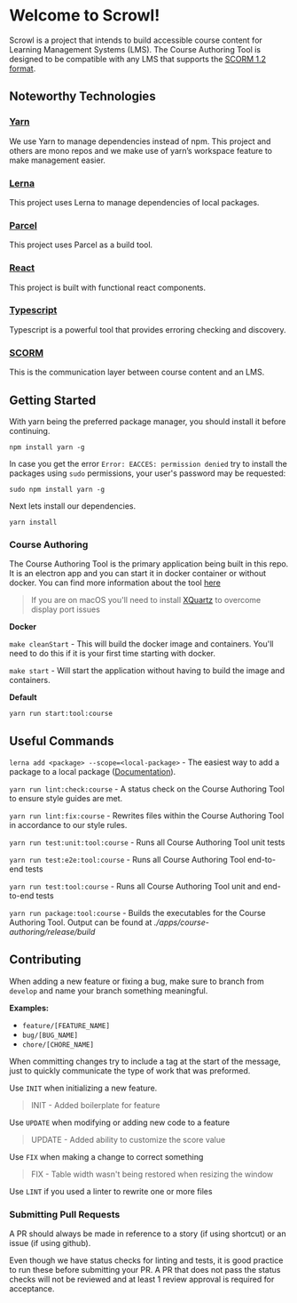 # Welcome to Scrowl!

Scrowl is a project that intends to build accessible course content for Learning Management Systems (LMS). The Course Authoring Tool is designed to be compatible with any LMS that supports the [SCORM 1.2 format](https://scorm.com/scorm-explained/technical-scorm/scorm-12-overview-for-developers/).

## Noteworthy Technologies

### [Yarn](https://yarnpkg.com/)

We use Yarn to manage dependencies instead of npm. This project and others are mono repos and we make use of yarn’s workspace feature to make management easier.

### [Lerna](https://lerna.js.org/)

This project uses Lerna to manage dependencies of local packages.

### [Parcel](https://parceljs.org/)

This project uses Parcel as a build tool.

### [React](https://reactjs.org/)

This project is built with functional react components.

### [Typescript](https://www.typescriptlang.org/)

Typescript is a powerful tool that provides erroring checking and discovery.

### [SCORM](https://scorm.com/scorm-explained/technical-scorm/scorm-12-overview-for-developers/)

This is the communication layer between course content and an LMS.

## Getting Started

With yarn being the preferred package manager, you should install it before continuing.

`npm install yarn -g`

In case you get the error `Error: EACCES: permission denied` try to install the packages using `sudo` permissions, your user's password may be requested:

`sudo npm install yarn -g`

Next lets install our dependencies.

`yarn install`

### Course Authoring

The Course Authoring Tool is the primary application being built in this repo. It is an electron app and you can start it in docker container or without docker. You can find more information about the tool [here](./apps/course-authoring/README.md)

> If you are on macOS you'll need to install [XQuartz](https://www.xquartz.org/) to overcome display port issues

**Docker**

`make cleanStart` - This will build the docker image and containers. You'll need to do this if it is your first time starting with docker.

`make start` - Will start the application without having to build the image and containers.

**Default**

`yarn run start:tool:course`

## Useful Commands

`lerna add <package> --scope=<local-package>` - The easiest way to add a package to a local package ([Documentation](https://github.com/lerna/lerna/tree/main/commands/add)).

`yarn run lint:check:course` - A status check on the Course Authoring Tool to ensure style guides are met.

`yarn run lint:fix:course` - Rewrites files within the Course Authoring Tool in accordance to our style rules.

`yarn run test:unit:tool:course` - Runs all Course Authoring Tool unit tests

`yarn run test:e2e:tool:course` - Runs all Course Authoring Tool end-to-end tests

`yarn run test:tool:course` - Runs all Course Authoring Tool unit and end-to-end tests

`yarn run package:tool:course` - Builds the executables for the Course Authoring Tool. Output can be found at _./apps/course-authoring/release/build_

## Contributing

When adding a new feature or fixing a bug, make sure to branch from `develop` and name your branch something meaningful.

**Examples:**

- `feature/[FEATURE_NAME]`
- `bug/[BUG_NAME]`
- `chore/[CHORE_NAME]`

When committing changes try to include a tag at the start of the message, just to quickly communicate the type of work that was preformed.

Use `INIT` when initializing a new feature.

> INIT - Added boilerplate for feature

Use `UPDATE` when modifying or adding new code to a feature

> UPDATE - Added ability to customize the score value

Use `FIX` when making a change to correct something

> FIX - Table width wasn't being restored when resizing the window

Use `LINT` if you used a linter to rewrite one or more files

### Submitting Pull Requests

A PR should always be made in reference to a story (if using shortcut) or an issue (if using github).

Even though we have status checks for linting and tests, it is good practice to run these before submitting your PR. A PR that does not pass the status checks will not be reviewed and at least 1 review approval is required for acceptance.
